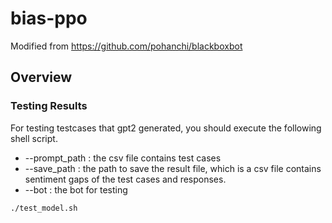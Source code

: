 # bias-ppo

Modified from https://github.com/pohanchi/blackboxbot

Overview
---

### Testing Results
For testing testcases that gpt2 generated, you should execute the following shell script. 
* --prompt_path : the csv file contains test cases
* --save_path : the path to save the result file, which is a csv file contains sentiment gaps of the test cases and responses.
* --bot : the bot for testing
```
./test_model.sh
```

